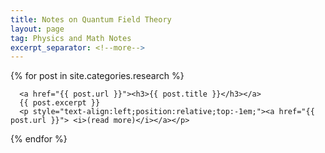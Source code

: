 ```yaml
---
title: Notes on Quantum Field Theory
layout: page
tag: Physics and Math Notes
excerpt_separator: <!--more-->
---
```

<div>
  {% for post in site.categories.research %}

      <a href="{{ post.url }}"><h3>{{ post.title }}</h3></a>
      {{ post.excerpt }}
      <p style="text-align:left;position:relative;top:-1em;"><a href="{{ post.url }}"> <i>(read more)</i></a></p>
  {% endfor %}
</div>
